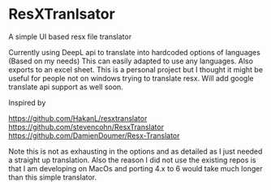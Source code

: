 # ResXTranlsator
 A simple UI based resx file translator

Currently using DeepL api to translate into hardcoded options of languages (Based on my needs) This can easily adapted to use any languages. 
Also exports to an excel sheet. This is a personal project but I thought it might be useful for people not on windows trying to translate resx. 
Will add google translate api support as well soon. 


Inspired by 

https://github.com/HakanL/resxtranslator
https://github.com/stevencohn/ResxTranslator
https://github.com/DamienDoumer/Resx-Translator

Note this is not as exhausting in the options and as detailed as I just needed a straight up translation. Also the reason I did not use the existing repos is that
I am developing on MacOs and porting 4.x to 6 would take much longer than this simple translator.
